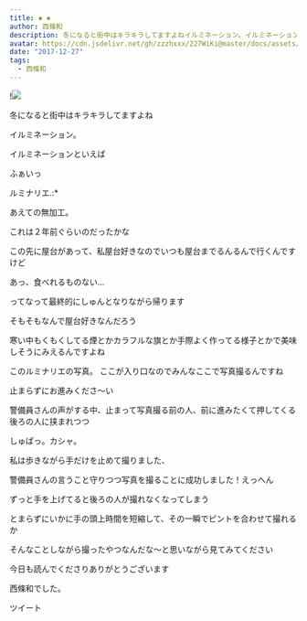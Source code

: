 ```yaml
---
title: ✱︎ ✱︎
author: 西條和
description: 冬になると街中はキラキラしてますよねイルミネーション。イルミネーションといえばふぁいっルミナリエ.:*あえての無加工。...
avatar: https://cdn.jsdelivr.net/gh/zzzhxxx/227WiKi@master/docs/assets/photo/avatar/nagomi.jpg
date: "2017-12-27"
tags:
  - 西條和
---
```


!![](https://cdn.jsdelivr.net/gh/zzzhxxx/227WiKi-image@master/blog-image/nagomi-2017-12-27_1.jpg)







冬になると街中はキラキラしてますよね


イルミネーション。






イルミネーションといえば






ふぁいっ








ルミナリエ.:*






あえての無加工。





これは２年前ぐらいのだったかな











この先に屋台があって、私屋台好きなのでいつも屋台までるんるんで行くんですけど



あっ、食べれるものない…






ってなって最終的にしゅんとなりながら帰ります









そもそもなんで屋台好きなんだろう






寒い中もくもくしてる煙とかカラフルな旗とか手際よく作ってる様子とかで美味しそうにみえるんですよね














このルミナリエの写真。
ここが入り口なのでみんなここで写真撮るんですね






止まらずにお進みくださ〜い





警備員さんの声がする中、止まって写真撮る前の人、前に進みたくて押してくる後ろの人に挟まれつつ










しゅぱっ。カシャ。






私は歩きながら手だけを止めて撮りました、






警備員さんの言うこと守りつつ写真を撮ることに成功しました！えっへん






ずっと手を上げてると後ろの人が撮れなくなってしまう





とまらずにいかに手の頭上時間を短縮して、その一瞬でピントを合わせて撮れるか








そんなことしながら撮ったやつなんだな〜と思いながら見てみてください










今日も読んでくださりありがとうございます



西條和でした。


ツイート



